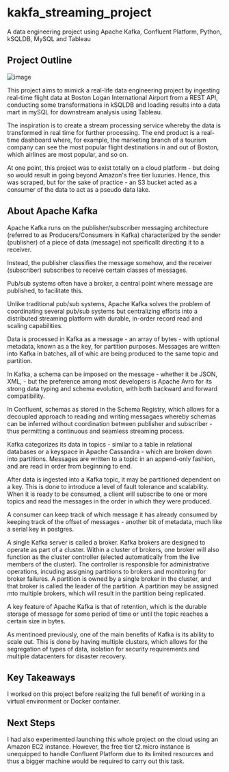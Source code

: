 # kakfa_streaming_project
A data engineering project using Apache Kafka, Confluent Platform, Python, kSQLDB, MySQL and Tableau

## Project Outline

![image](https://github.com/jpa203/kakfa_streaming_project/assets/104007355/4d4bc9ef-b50b-448b-afc2-5f475a5447bb)


This project aims to mimick a real-life data engineering project by ingesting real-time flight data at Boston Logan International Airport from a REST API, 
conducting some transformations in kSQLDB and loading results into a data mart in mySQL for downstream analysis using Tableau. 

The inspiration is to create a stream processing service whereby the data is transformed in real time for further processing. The end product is a real-time dashboard where, for example, the marketing 
branch of a tourism company can see the most popular flight destinations in and out of Boston, which airlines are most popular, and so on.

At one point, this project was to exist totally on a cloud platform - but doing so would result in going beyond Amazon's free tier luxuries. Hence, this was scraped, but for the sake of practice - an S3 bucket acted as a consumer of the data to act as a pseudo data lake.

## About Apache Kafka

Apache Kafka runs on the publisher/subscriber messaging architecture (referred to as Producers/Consumers in Kafka) characterized by the sender (publisher) of a piece of data (message) not speificallt directing it to a receiver. 

Instead, the publisher classifies the message somehow, and the receiver (subscriber) subscribes to receive certain classes of messages.

Pub/sub systems often have a broker, a central point where message are published, to facilitate this.

Unlike traditional pub/sub systems, Apache Kafka solves the problem of coordinating several pub/sub systems but centralizing efforts into a distributed streaming platform with durable, in-order record read and scaling capabilities.

Data is processed in Kafka as a message - an array of bytes - with optional metadata, known as a the key, for partition purposes. Messages are written into Kafka in batches, all of whic are being produced to the same topic and partition. 

In Kafka, a schema can be imposed on the message - whether it be JSON, XML, - but the preference among most developers is Apache Avro for its strong data typing and schema evolution, with both backward and forward compatibility. 

In Confluent, schemas as stored in the Schema Registry, which allows for a decoupled approach to reading and writing messagaes whereby schemas can be inferred without coordination between publisher and subscriber - thus permitting a continuous and seamless streaming process.

Kafka categorizes its data in topics - similar to a table in relational databases or a keyspace in Apache Cassandra - which are broken down into partitions. Messages are written to a topic in an append-only fashion, and are read in order from beginning to end. 

After data is ingested into a Kafka topic, it may be partitioned dependent on a key. This is done to introduce a level of fault tolerance and scalability. When it is ready to be consumed, a client will subscribe to one or more topics and read the messages in the order in which they were produced. 

A consumer can keep track of which message it has already consumed by keeping track of the offset of messages - another bit of metadata, much like a serial key in postgres. 

A single Kafka server is called a broker. Kafka brokers are designed to operate as part of a cluster. Within a cluster of brokers, one broker will also function as the cluster controller (elected automatically from the live members of the cluster). The controller is responsible for administrative operations, incuding assigning partitions to brokers and monitoring for broker failures. A partition is owned by a single broker in the cluster, and that broker is called the leader of the partition. A partition may be assigned mto multiple brokers, which will result in the partition being replicated.

A key feature of Apache Kafka is that of retention, which is the durable storage of message for some period of time or until the topic reaches a certain size in bytes. 

As mentinoed previously, one of the main benefits of Kafka is its ability to scale out. This is done by having multiple clusters, which allows for the segregation of types of data, isolation for security requirements and multiple datacenters for disaster recovery. 

## Key Takeaways

I worked on this project before realizing the full benefit of working in a virtual environment or Docker container. 

## Next Steps

I had also experimented launching this whole project on the cloud using an Amazon EC2 instance. However, the free tier t2.micro instance is unequipped to handle Confluent Platform due to 
its limited resources and thus a bigger machine would be required to carry out this task.


